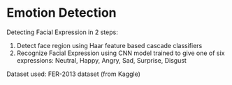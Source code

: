 # Emotion Detection
Detecting Facial Expression in 2 steps:
1. Detect face region using Haar feature based cascade classifiers
2. Recognize Facial Expression using CNN model trained to give one of six expressions:
   Neutral, Happy, Angry, Sad, Surprise, Disgust
   
Dataset used: FER-2013 dataset (from Kaggle)

